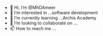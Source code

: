 - 👋 Hi, I’m @MhDAmeer
- 👀 I’m interested in ...software development
- 🌱 I’m currently learning ...Archis Academy
- 💞️ I’m looking to collaborate on ...
- 📫 How to reach me ...

<!---
MhDAmeer/MhDAmeer is a ✨ special ✨ repository because its `README.md` (this file) appears on your GitHub profile.
You can click the Preview link to take a look at your changes.
--->
